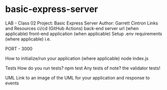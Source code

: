 # basic-express-server

LAB - Class 02
Project: Basic Express Server
Author: Garrett Cintron
Links and Resources
ci/cd (GitHub Actions)
back-end server url (when applicable)
front-end application (when applicable)
Setup
.env requirements (where applicable)
i.e.

PORT - 3000

How to initialize/run your application (where applicable)
node index.js

Tests
How do you run tests?
npm test
Any tests of note?
the validator tests!

UML
Link to an image of the UML for your application and response to events